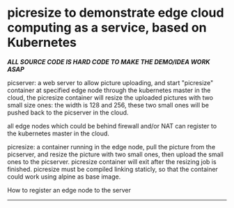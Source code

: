 
# picresize to demonstrate edge cloud computing as a service, based on Kubernetes

***ALL SOURCE CODE IS HARD CODE TO MAKE THE DEMO/IDEA WORK ASAP***

picserver:
  a web server to allow picture uploading, and start "picresize" container at specified edge node
  through the kubernetes master in the   cloud, the picresize container will resize the uploaded
  pictures with two small size ones: the width is 128 and 256, these two small ones will be pushed
  back to the picserver in the cloud.
  
  all edge nodes which could be behind firewall and/or NAT can register to the kubernetes master
  in the cloud.

picresize:
  a container running in the edge node, pull the picture from the picserver, and resize the 
  picture with two small ones, then upload the small ones to the picserver. picresize container
  will exit after the resizing job is finished. picresize must be compiled linking staticly, so that
  the container could work using alpine as base image.
  
How to register an edge node to the server
  *********
